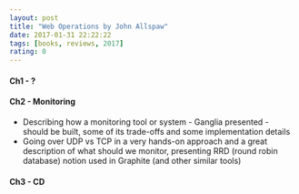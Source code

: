 ```yaml
---
layout: post
title: "Web Operations by John Allspaw"
date: 2017-01-31 22:22:22
tags: [books, reviews, 2017]
rating: 0
---
```

#### Ch1 - ?

#### Ch2 - Monitoring
* Describing how a monitoring tool or system - Ganglia presented - should be built, some of its trade-offs and some implementation details
* Going over UDP vs TCP in a very hands-on approach and a great description of what should we monitor, presenting RRD (round robin database) notion used in Graphite (and other similar tools)

#### Ch3 - CD
